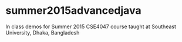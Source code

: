 # summer2015advancedjava
In class demos for Summer 2015 CSE4047 course taught at Southeast University, Dhaka, Bangladesh

